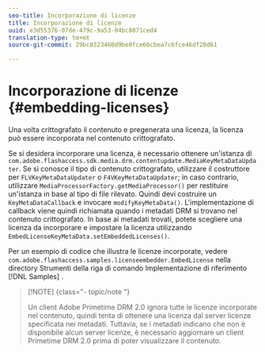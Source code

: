 ```yaml
---
seo-title: Incorporazione di licenze
title: Incorporazione di licenze
uuid: e3d55376-07de-479c-9a53-04bc8071ced4
translation-type: tm+mt
source-git-commit: 29bc8323460d9be0fce66cbea7c6fce46df20d61

---
```



# Incorporazione di licenze {#embedding-licenses}

Una volta crittografato il contenuto e pregenerata una licenza, la licenza può essere incorporata nel contenuto crittografato.

Se si desidera incorporare una licenza, è necessario ottenere un&#39;istanza di `com.adobe.flashaccess.sdk.media.drm.contentupdate.MediaKeyMetaDataUpdater`. Se si conosce il tipo di contenuto crittografato, utilizzare il costruttore per `FLVKeyMetaDataUpdater` o `F4VKeyMetaDataUpdater`; in caso contrario, utilizzare `MediaProcessorFactory.getMediaProcessor()` per restituire un&#39;istanza in base al tipo di file rilevato. Quindi devi costruire un `KeyMetaDataCallback` e invocare `modifyKeyMetaData()`. L&#39;implementazione di callback viene quindi richiamata quando i metadati DRM si trovano nel contenuto crittografato. In base ai metadati trovati, potete scegliere una licenza da incorporare e impostare la licenza utilizzando `EmbedLicenseKeyMetaData.setEmbeddedLicenses()`.

Per un esempio di codice che illustra le licenze incorporate, vedere `com.adobe.flashaccess.samples.licenseembedder.EmbedLicense` nella directory Strumenti della riga di comando Implementazione di riferimento [!DNL Samples] .

>[!NOTE] {class=&quot;- topic/note &quot;}
>
>Un client Adobe Primetime DRM 2.0 ignora tutte le licenze incorporate nel contenuto, quindi tenta di ottenere una licenza dal server licenze specificata nei metadati. Tuttavia, se i metadati indicano che non è disponibile alcun server licenze, è necessario aggiornare un client Primetime DRM 2.0 prima di poter visualizzare il contenuto.


